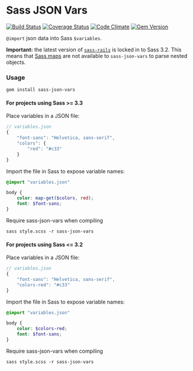 # Sass JSON Vars

[![Build Status](https://travis-ci.org/vigetlabs/sass-json-vars.png?branch=master)](https://travis-ci.org/vigetlabs/sass-json-vars)
[![Coverage Status](https://coveralls.io/repos/vigetlabs/sass-json-vars/badge.png)](https://coveralls.io/r/vigetlabs/sass-json-vars)
[![Code Climate](https://codeclimate.com/github/vigetlabs/sass-json-vars.png)](https://codeclimate.com/github/vigetlabs/sass-json-vars)
[![Gem Version](https://badge.fury.io/rb/sass-json-vars.png)](http://badge.fury.io/rb/sass-json-vars)

`@import` json data into Sass `$variables`.


**Important:** the latest version of [`sass-rails`](https://github.com/rails/sass-rails) is locked in to Sass 3.2. This means that [Sass maps](http://thesassway.com/news/sass-3-3-released#maps) are not available to `sass-json-vars` to parse nested objects.

### Usage

```shell
gem install sass-json-vars
```

#### For projects using Sass >= 3.3 


Place variables in a JSON file:

```javascript
// variables.json
{
    "font-sans": "Helvetica, sans-serif",
    "colors": {
        "red": "#c33"
    }
}
```

Import the file in Sass to expose variable names:

```scss
@import "variables.json"

body {
    color: map-get($colors, red);
    font: $font-sans;
}
```

Require sass-json-vars when compiling

```shell
sass style.scss -r sass-json-vars
```

#### For projects using Sass <= 3.2

Place variables in a JSON file:

```javascript
// variables.json
{
    "font-sans": "Helvetica, sans-serif",
    "colors-red": "#c33"
}
```

Import the file in Sass to expose variable names:

```scss
@import "variables.json"

body {
    color: $colors-red;
    font: $font-sans;
}
```


Require sass-json-vars when compiling

```shell
sass style.scss -r sass-json-vars
```
